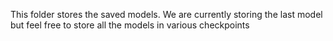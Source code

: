 This folder stores the saved models.
We are currently storing the last model but feel free to store
all the models in various checkpoints
